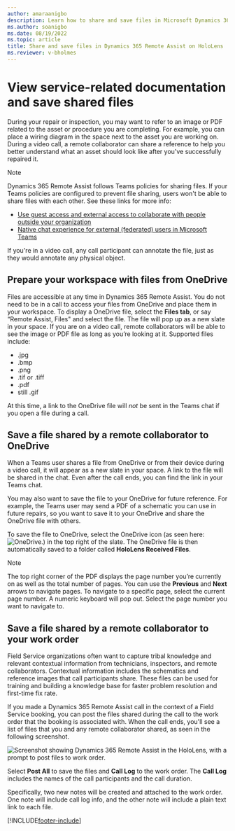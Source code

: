 ```yaml
---
author: amaraanigbo
description: Learn how to share and save files in Microsoft Dynamics 365 Remote Assist on HoloLens. 
ms.author: soanigbo
ms.date: 08/19/2022
ms.topic: article
title: Share and save files in Dynamics 365 Remote Assist on HoloLens
ms.reviewer: v-bholmes
---
```


# View service-related documentation and save shared files

During your repair or inspection, you may want to refer to an image or PDF related to the asset or procedure you are completing.
For example, you can place a wiring diagram in the space next to the asset you are working on. During a video call, a remote collaborator can share a reference to help you better understand what an asset should look like after you've successfully repaired it.

> [!NOTE]
> Dynamics 365 Remote Assist follows Teams policies for sharing files. If your Teams policies are configured to prevent file sharing, users won't be able to share files with each other. See these links for more info:
> - [Use guest access and external access to collaborate with people outside your organization](/microsoftteams/communicate-with-users-from-other-organizations#compare-external-and-guest-access)
> - [Native chat experience for external (federated) users in Microsoft Teams](/microsoftteams/native-chat-for-external-users)

If you're in a video call, any call participant can annotate the file, just as they would annotate any physical object.

## Prepare your workspace with files from OneDrive

Files are accessible at any time in Dynamics 365 Remote Assist. You do not need to be in a call to access your files from OneDrive and place them in your workspace. To display a OneDrive file, select the **Files tab**, or say “Remote Assist, Files" and select the file. The file will pop up as a new slate in your space. If you are on a video call, remote collaborators will be able to see the image or PDF file as long as you’re looking at it. Supported files include:

- .jpg
- .bmp 
- .png
- .tif or .tiff 
- .pdf
- still .gif 

At this time, a link to the OneDrive file will *not* be sent in the Teams chat if you open a file during a call.

## Save a file shared by a remote collaborator to OneDrive

When a Teams user shares a file from OneDrive or from their device during a video call, it will appear as a new slate in your space. A link to the file will be shared in the chat. Even after the call ends, you can find the link in your Teams chat. 

You may also want to save the file to your OneDrive for future reference. For example, the Teams user may send a PDF of a schematic you can use in future repairs, so you want to save it to your OneDrive and share the OneDrive file with others. 

To save the file to OneDrive, select the OneDrive icon (as seen here: ![OneDrive.](media/RAHL_OneDrive.png)) in the top right of the slate. The OneDrive file is then automatically saved to a folder called **HoloLens Received Files**.

>[!Note]
>The top right corner of the PDF displays the page number you’re currently on as well as the total number of pages. You can use the **Previous** and **Next** arrows to navigate pages. To navigate to a specific page, select the current page number. A numeric keyboard will pop out. Select the page number you want to navigate to.

## Save a file shared by a remote collaborator to your work order

Field Service organizations often want to capture tribal knowledge and relevant contextual information from technicians, inspectors, and remote collaborators. Contextual information includes the schematics and reference images that call participants share. These files can be used for training and building a knowledge base for faster problem resolution and first-time fix rate. 

If you made a Dynamics 365 Remote Assist call in the context of a Field Service booking, you can post the files shared during the call to the work order that the booking is associated with. When the call ends, you'll see a list of files that you and any remote collaborator shared, as seen in the following screenshot.

![Screenshot showing Dynamics 365 Remote Assist in the HoloLens, with a prompt to post files to work order.](media/RAHL_PostToWorkOrderPrompt.png)
 
Select **Post All** to save the files and **Call Log** to the work order. The **Call Log** includes the names of the call participants and the call duration.

Specifically, two new notes will be created and attached to the work order. One note will include call log info, and the other note will include a plain text link to each file. 


[!INCLUDE[footer-include](../includes/footer-banner.md)]
